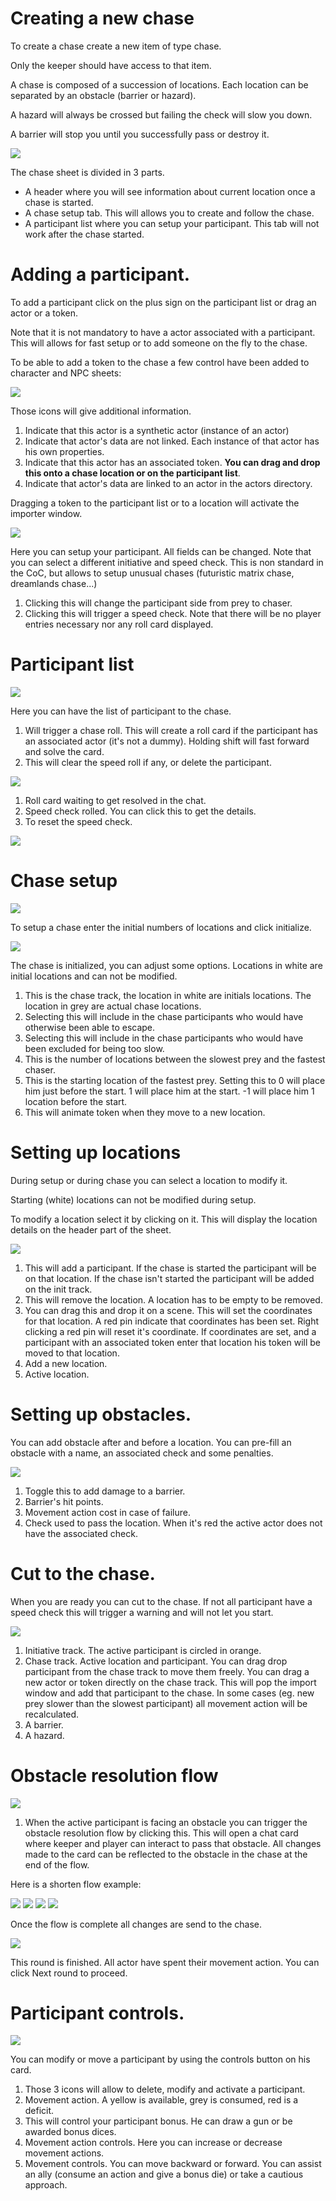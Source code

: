 # Creating a new chase

To create a chase create a new item of type chase.

Only the keeper should have access to that item.

A chase is composed of a succession of locations. Each location can be separated by an obstacle (barrier or hazard).

A hazard will always be crossed but failing the check will slow you down.

A barrier will stop you until you successfully pass or destroy it.

![](../../assets/manual/chases/new_chase.webp)

The chase sheet is divided in 3 parts.

- A header where you will see information about current location once a chase is started.
- A chase setup tab. This will allows you to create and follow the chase.
- A participant list where you can setup your participant. This tab will not work after the chase started.

# Adding a participant.

To add a participant click on the plus sign on the participant list or drag an actor or a token.

Note that it is not mandatory to have a actor associated with a participant. This will allows for fast setup or to add someone on the fly to the chase.

To be able to add a token to the chase a few control have been added to character and NPC sheets:

![](../../assets/manual/chases/new_controls.webp)

Those icons will give additional information.

1. Indicate that this actor is a synthetic actor (instance of an actor)
2. Indicate that actor's data are not linked. Each instance of that actor has his own properties.
3. Indicate that this actor has an associated token. **You can drag and drop this onto a chase location or on the participant list**.
4. Indicate that actor's data are linked to an actor in the actors directory.

Dragging a token to the participant list or to a location will activate the importer window.

![](../../assets/manual/chases/new_participant.webp)

Here you can setup your participant. All fields can be changed. Note that you can select a different initiative and speed check. This is non standard in the CoC, but allows to setup unusual chases (futuristic matrix chase, dreamlands chase...)

1. Clicking this will change the participant side from prey to chaser.
2. Clicking this will trigger a speed check. Note that there will be no player entries necessary nor any roll card displayed.

# Participant list

![](../../assets/manual/chases/participant_list.webp)

Here you can have the list of participant to the chase.

1. Will trigger a chase roll. This will create a roll card if the participant has an associated actor (it's not a dummy). Holding shift will fast forward and solve the card.
2. This will clear the speed roll if any, or delete the participant.

![](../../assets/manual/chases/participant_list_2.webp)

1. Roll card waiting to get resolved in the chat.
2. Speed check rolled. You can click this to get the details.
3. To reset the speed check.

![](../../assets/manual/chases/roll_card.webp)

# Chase setup

![](../../assets/manual/chases/chase_init.webp)

To setup a chase enter the initial numbers of locations and click initialize.

![](../../assets/manual/chases/chase_initialized.webp)

The chase is initialized, you can adjust some options. Locations in white are initial locations and can not be modified.

1. This is the chase track, the location in white are initials locations. The location in grey are actual chase locations.
2. Selecting this will include in the chase participants who would have otherwise been able to escape.
3. Selecting this will include in the chase participants who would have been excluded for being too slow.
4. This is the number of locations between the slowest prey and the fastest chaser.
5. This is the starting location of the fastest prey. Setting this to 0 will place him just before the start. 1 will place him at the start. -1 will place him 1 location before the start.
6. This will animate token when they move to a new location.

# Setting up locations

During setup or during chase you can select a location to modify it.

Starting (white) locations can not be modified during setup.

To modify a location select it by clicking on it. This will display the location details on the header part of the sheet.

![](../../assets/manual/chases/setting_locations_1.webp)

1. This will add a participant. If the chase is started the participant will be on that location. If the chase isn't started the participant will be added on the init track.
2. This will remove the location. A location has to be empty to be removed.
3. You can drag this and drop it on a scene. This will set the coordinates for that location. A red pin indicate that coordinates has been set. Right clicking a red pin will reset it's coordinate. If coordinates are set, and a participant with an associated token enter that location his token will be moved to that location.
4. Add a new location.
5. Active location.

# Setting up obstacles.

You can add obstacle after and before a location. You can pre-fill an obstacle with a name, an associated check and some penalties.

![](../../assets/manual/chases/setting_locations_2.webp)

1. Toggle this to add damage to a barrier.
2. Barrier's hit points.
3. Movement action cost in case of failure.
4. Check used to pass the location. When it's red the active actor does not have the associated check.

# Cut to the chase.

When you are ready you can cut to the chase. If not all participant have a speed check this will trigger a warning and will not let you start.

![](../../assets/manual/chases/cut_to_the_chase_1.webp)

1. Initiative track. The active participant is circled in orange.
2. Chase track. Active location and participant. You can drag drop participant from the chase track to move them freely. You can drag a new actor or token directly on the chase track. This will pop the import window and add that participant to the chase. In some cases (eg. new prey slower than the slowest participant) all movement action will be recalculated.
3. A barrier.
4. A hazard.

# Obstacle resolution flow

![](../../assets/manual/chases/cut_to_the_chase_2.webp)

1. When the active participant is facing an obstacle you can trigger the obstacle resolution flow by clicking this. This will open a chat card where keeper and player can interact to pass that obstacle. All changes made to the card can be reflected to the obstacle in the chase at the end of the flow.

Here is a shorten flow example:

![](../../assets/manual/chases/obstalce_flow_1.webp)
![](../../assets/manual/chases/obstalce_flow_2.webp)
![](../../assets/manual/chases/obstalce_flow_3.webp)
![](../../assets/manual/chases/obstalce_flow_4.webp)

Once the flow is complete all changes are send to the chase.

![](../../assets/manual/chases/cut_to_the_chase_3.webp)

This round is finished. All actor have spent their movement action. You can click Next round to proceed.

# Participant controls.

![](../../assets/manual/chases/participant_controls.webp)

You can modify or move a participant by using the controls button on his card.

1. Those 3 icons will allow to delete, modify and activate a participant.
2. Movement action. A yellow is available, grey is consumed, red is a deficit.
3. This will control your participant bonus. He can draw a gun or be awarded bonus dices.
4. Movement action controls. Here you can increase or decrease movement actions.
5. Movement controls. You can move backward or forward. You can assist an ally (consume an action and give a bonus die) or take a cautious approach.
